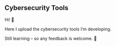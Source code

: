 ## Cybersecurity Tools

Hi! 👋

Here I upload the cybersecurity tools I’m developing.  


Still learning – so any feedback is welcome. 🚀
